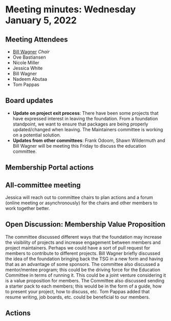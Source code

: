 # Meeting minutes: Wednesday January 5, 2022

## Meeting Attendees

- [Bill Wagner](https://github.com/BillWagner)  _Chair_
- Ove Bastiansen
- Nicole Miller
- Jessica White
- Bill Wagner
- Nadeem Abutaa
- Tom Pappas

## Board updates

- **Update on project exit process**: There have been some projects that have expressed interest in leaving the foundation. From a foundation standpoint, we want to ensure that packages are being properly updated/changed when leaving. The Maintainers committee is working on a potential solution.
- **Updates from other committees**: Frank Odoom, Shawn Wildermuth and Bill Wagner will be meeting this Friday to discuss the education committee.

## Membership Portal actions

## All-committee meeting

Jessica will reach out to committee chairs to plan actions and a forum (online meeting or asynchronously) for the chairs and other members to work together better.

## Open Discussion: Membership Value Proposition

The committee discussed different ways that the foundation may increase the visibility of projects and increase engagement between members and project maintainers. Perhaps we could have a sort of pull request for members to contribute to different projects. Bill Wagner briefly discussed the idea of the foundation bringing back the TSG in a new form and having that as an advantage of some sponsors. The committee also discussed a mentor/mentee program; this could be the driving force for the Education Committee in terms of running it. This could be a joint venture considering it is a value proposition for members. The Committee also discussed sending a starter pack to each members; this would be in the form of a guide, how to present your project, how to discuss, etc. Tom Pappas added that resume writing, job boards, etc. could be beneficial to our members.

## Actions

